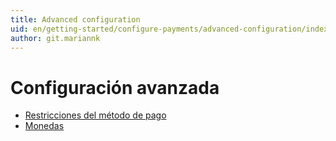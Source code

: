 ```yaml
---
title: Advanced configuration
uid: en/getting-started/configure-payments/advanced-configuration/index
author: git.mariannk
---
```


# Configuración avanzada

- [Restricciones del método de pago](xref:en/Getting-started/configure-payments/advanced-configuration/Payment-Method-Restricciones)
- [Monedas](xref:en/Getting-started/configure-payments/advanced-configuration/currencies)